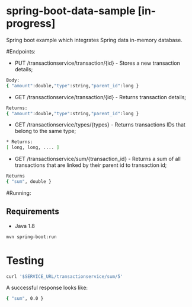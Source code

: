 # spring-boot-data-sample [in-progress]
Spring boot example which integrates Spring data in-memory database.

#Endpoints:

* PUT /transactionservice/transaction/{id} - Stores a new transaction details;
```bash
Body:
{ "amount":double,"type":string,"parent_id":long }
```
* GET /transactionservice/transaction/{id} - Returns transaction details;
```bash
Returns:
{ "amount":double,"type":string,"parent_id":long }
```

* GET /transactionservice/types/{types} - Returns transactions IDs that belong to the same type;
```bash
* Returns:
[ long, long, .... ]
```

* GET /transactionservice/sum/{transaction_id} - Returns a sum of all transactions that are linked by their parent id to transaction id;
```bash
Returns
{ "sum", double }
```

#Running:

## Requirements
- Java 1.8

```bash
mvn spring-boot:run
```
# Testing

```bash
curl '$SERVICE_URL/transactionservice/sum/5'
```
A successful response looks like:
```bash
{ "sum", 0.0 }
```